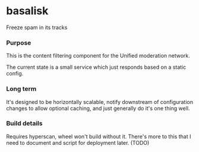 # basalisk
Freeze spam in its tracks


### Purpose

This is the content filtering component for the Unified moderation network.

The current state is a small service which just responds based on a static config.


### Long term

It's designed to be horizontally scalable,
notify downstream of configuration changes to allow optional caching,
and just generally do it's one thing well.

### Build details

Requires hyperscan, wheel won't build without it.
There's more to this that I need to document and script for deployment later. (TODO)
